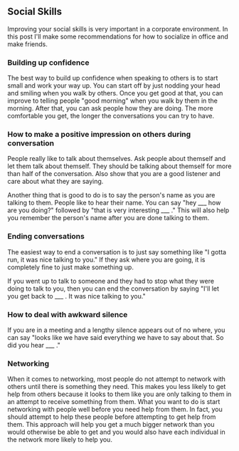 ## Social Skills
Improving your social skills is very important in a corporate environment. In this post I'll make some recommendations for how to socialize in office and make friends.

### Building up confidence
The best way to build up confidence when speaking to others is to start small and work your way up. You can start off by just nodding your head and smiling when you walk by others. Once you get good at that, you can improve to telling people "good morning" when you walk by them in the morning. After that, you can ask people how they are doing. The more comfortable you get, the longer the conversations you can try to have.

### How to make a positive impression on others during conversation
People really like to talk about themselves. Ask people about themself and let them talk about themself. They should be talking about themself for more than half of the conversation. Also show that you are a good listener and care about what they are saying.

Another thing that is good to do is to say the person's name as you are talking to them. People like to hear their name. You can say "hey ___ how are you doing?" followed by "that is very interesting ___ ." This will also help you remember the person's name after you are done talking to them.

### Ending conversations
The easiest way to end a conversation is to just say something like "I gotta run, it was nice talking to you." If they ask where you are going, it is completely fine to just make something up.

If you went up to talk to someone and they had to stop what they were doing to talk to you, then you can end the conversation by saying "I'll let you get back to ___ . It was nice talking to you."

### How to deal with awkward silence
If you are in a meeting and a lengthy silence appears out of no where, you can say "looks like we have said everything we have to say about that. So did you hear ___ ."

### Networking
When it comes to networking, most people do not attempt to network with others until there is something they need. This makes you less likely to get help from others because it looks to them like you are only talking to them in an attempt to receive something from them. What you want to do is start networking with people well before you need help from them. In fact, you should attempt to help these people before attempting to get help from them. This approach will help you get a much bigger network than you would otherwise be able to get and you would also have each individual in the network more likely to help you.
